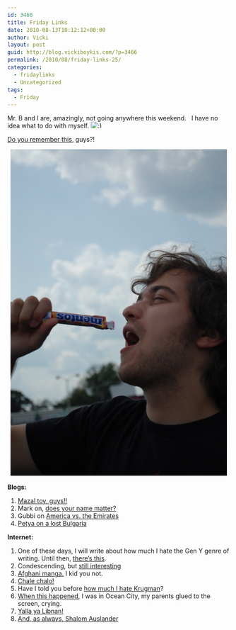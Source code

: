 ```yaml
---
id: 3466
title: Friday Links
date: 2010-08-13T10:12:12+00:00
author: Vicki
layout: post
guid: http://blog.vickiboykis.com/?p=3466
permalink: /2010/08/friday-links-25/
categories:
  - fridaylinks
  - Uncategorized
tags:
  - Friday
---
```

Mr. B and I are, amazingly, not going anywhere this weekend.   I have no idea what to do with myself. <img src="http://blog.vickiboykis.com/wp-includes/images/smilies/simple-smile.png" alt=":)" class="wp-smiley" style="height: 1em; max-height: 1em;" />

<p style="text-align: left;">
  <a href="http://www.youtube.com/watch?v=u4hlzRNu3uE">Do you remember this</a>, guys?!
</p>

<p style="text-align: center;">
  <a href="https://raw.githubusercontent.com/veekaybee/wlb/gh-pages/assets/images/2010/08/DSC_0659.jpg"><img class="aligncenter size-full wp-image-3467" title="DSC_0659" src="https://raw.githubusercontent.com/veekaybee/wlb/gh-pages/assets/images/2010/08/DSC_0659.jpg" alt="" width="490" height="737" /></a>
</p>

**Blogs:**

  1. [Mazal tov, guys!!](http://www.rubinary.com/2010/08/09/aarons-birth/)
  2. Mark on, [does your name matter?](http://meh2meh.wordpress.com/2010/08/10/my-name-your-name-does-it-matter/)
  3. Gubbi on [America vs. the Emirates](http://gubbiofarabia.tumblr.com/post/942191444/girls-just-like-me)
  4. [Petya on a lost Bulgaria](http://www.howtomarryabulgarian.com/2010/08/lost-bulgaria.html)

**Internet:**

  1. One of these days, I will write about how much I hate the Gen Y genre of writing. Until then, [there&#8217;s this](http://blogs.hbr.org/hbr/mcafee/2010/07/millennials-wont-change-work-w.html).
  2. Condescending, but [still interesting](http://www.tabletmag.com/life-and-religion/41911/the-suburb-not-taken/?utm_source=Tablet+Magazine+List&utm_campaign=1e8dfedee9-8_9_2010&utm_medium=email)
  3. [Afghani manga.](http://sites.google.com/site/rubbersoul1967/afghan-tan) I kid you not.
  4. [Chale chalo!](http://www.bbc.co.uk/news/business-10883413)
  5. Have I told you before [how much I hate Krugman](http://www.americanthinker.com/2010/08/paul_krugman_gives_up_1.html)?
  6. [When this happened](http://www.robertamsterdam.com/2010/08/grigory_pasko_ten_years_after_the_kursk.htm), I was in Ocean City, my parents glued to the screen, crying.
  7. [Yalla ya Libnan!](http://latimesblogs.latimes.com/babylonbeyond/2010/08/lebanon-antisexist-song.html?utm_source=feedburner&utm_medium=feed&utm_campaign=Feed%3A+BabylonBeyond+%28Babylon+%26+Beyond+Blog%29)
  8. [And, as always, Shalom Auslander](http://www.tabletmag.com/life-and-religion/41667/up-in-smoke/?utm_source=rss&utm_medium=rss&utm_campaign=up-in-smoke)